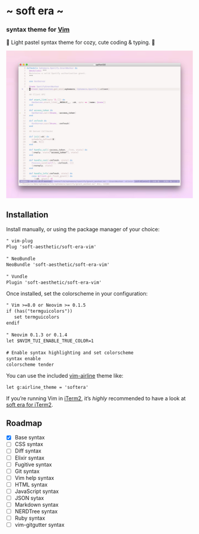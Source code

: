 # \~ soft era \~

### syntax theme for [Vim](https://www.vim.org/)

🌸 Light pastel syntax theme for cozy, cute coding & typing. 🌱

![soft era syntax theme screenshot](screenshot.jpg)

## Installation

Install manually, or using the package manager of your choice:

```viml
" vim-plug
Plug 'soft-aesthetic/soft-era-vim'

" NeoBundle
NeoBundle 'soft-aesthetic/soft-era-vim'

" Vundle
Plugin 'soft-aesthetic/soft-era-vim'
```

Once installed, set the colorscheme in your configuration:

```viml
" Vim >=8.0 or Neovim >= 0.1.5
if (has("termguicolors"))
   set termguicolors
endif

" Neovim 0.1.3 or 0.1.4
let $NVIM_TUI_ENABLE_TRUE_COLOR=1

# Enable syntax highlighting and set colorscheme
syntax enable
colorscheme tender
```

You can use the included [vim-airline](https://github.com/vim-airline/vim-airline)
theme like:

```viml
let g:airline_theme = 'softera'
```

If you’re running Vim in [iTerm2](https://www.iterm2.com/), it’s *highly* recommended
to have a look at [soft era for iTerm2](https://github.com/soft-aesthetic/soft-era-iterm2).

## Roadmap

* [x] Base syntax
* [ ] CSS syntax
* [ ] Diff syntax
* [ ] Elixir syntax
* [ ] Fugitive syntax
* [ ] Git syntax
* [ ] Vim help syntax
* [ ] HTML syntax
* [ ] JavaScript syntax
* [ ] JSON sytax
* [ ] Markdown syntax
* [ ] NERDTree syntax
* [ ] Ruby syntax
* [ ] vim-gitgutter syntax
